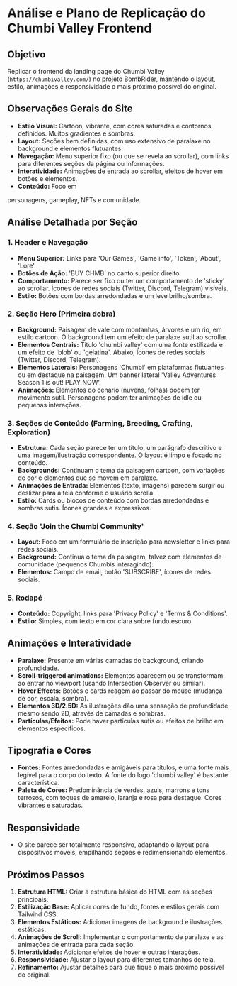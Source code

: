 # Análise e Plano de Replicação do Chumbi Valley Frontend

## Objetivo
Replicar o frontend da landing page do Chumbi Valley (`https://chumbivalley.com/`) no projeto BombRider, mantendo o layout, estilo, animações e responsividade o mais próximo possível do original.

## Observações Gerais do Site
- **Estilo Visual:** Cartoon, vibrante, com cores saturadas e contornos definidos. Muitos gradientes e sombras.
- **Layout:** Seções bem definidas, com uso extensivo de paralaxe no background e elementos flutuantes.
- **Navegação:** Menu superior fixo (ou que se revela ao scrollar), com links para diferentes seções da página ou informações.
- **Interatividade:** Animações de entrada ao scrollar, efeitos de hover em botões e elementos.
- **Conteúdo:** Foco em 


personagens, gameplay, NFTs e comunidade.

## Análise Detalhada por Seção

### 1. Header e Navegação
- **Menu Superior:** Links para 'Our Games', 'Game info', 'Token', 'About', 'Lore'.
- **Botões de Ação:** 'BUY CHMB' no canto superior direito.
- **Comportamento:** Parece ser fixo ou ter um comportamento de 'sticky' ao scrollar. Ícones de redes sociais (Twitter, Discord, Telegram) visíveis.
- **Estilo:** Botões com bordas arredondadas e um leve brilho/sombra.

### 2. Seção Hero (Primeira dobra)
- **Background:** Paisagem de vale com montanhas, árvores e um rio, em estilo cartoon. O background tem um efeito de paralaxe sutil ao scrollar.
- **Elementos Centrais:** Título 'chumbi valley' com uma fonte estilizada e um efeito de 'blob' ou 'gelatina'. Abaixo, ícones de redes sociais (Twitter, Discord, Telegram).
- **Elementos Laterais:** Personagens 'Chumbi' em plataformas flutuantes ou em destaque na paisagem. Um banner lateral 'Valley Adventures Season 1 is out! PLAY NOW'.
- **Animações:** Elementos do cenário (nuvens, folhas) podem ter movimento sutil. Personagens podem ter animações de idle ou pequenas interações.

### 3. Seções de Conteúdo (Farming, Breeding, Crafting, Exploration)
- **Estrutura:** Cada seção parece ter um título, um parágrafo descritivo e uma imagem/ilustração correspondente. O layout é limpo e focado no conteúdo.
- **Backgrounds:** Continuam o tema da paisagem cartoon, com variações de cor e elementos que se movem em paralaxe.
- **Animações de Entrada:** Elementos (texto, imagens) parecem surgir ou deslizar para a tela conforme o usuário scrolla.
- **Estilo:** Cards ou blocos de conteúdo com bordas arredondadas e sombras sutis. Ícones grandes e expressivos.

### 4. Seção 'Join the Chumbi Community'
- **Layout:** Foco em um formulário de inscrição para newsletter e links para redes sociais.
- **Background:** Continua o tema da paisagem, talvez com elementos de comunidade (pequenos Chumbis interagindo).
- **Elementos:** Campo de email, botão 'SUBSCRIBE', ícones de redes sociais.

### 5. Rodapé
- **Conteúdo:** Copyright, links para 'Privacy Policy' e 'Terms & Conditions'.
- **Estilo:** Simples, com texto em cor clara sobre fundo escuro.

## Animações e Interatividade
- **Paralaxe:** Presente em várias camadas do background, criando profundidade.
- **Scroll-triggered animations:** Elementos aparecem ou se transformam ao entrar no viewport (usando Intersection Observer ou similar).
- **Hover Effects:** Botões e cards reagem ao passar do mouse (mudança de cor, escala, sombra).
- **Elementos 3D/2.5D:** As ilustrações dão uma sensação de profundidade, mesmo sendo 2D, através de camadas e sombras.
- **Partículas/Efeitos:** Pode haver partículas sutis ou efeitos de brilho em elementos específicos.

## Tipografia e Cores
- **Fontes:** Fontes arredondadas e amigáveis para títulos, e uma fonte mais legível para o corpo do texto. A fonte do logo 'chumbi valley' é bastante característica.
- **Paleta de Cores:** Predominância de verdes, azuis, marrons e tons terrosos, com toques de amarelo, laranja e rosa para destaque. Cores vibrantes e saturadas.

## Responsividade
- O site parece ser totalmente responsivo, adaptando o layout para dispositivos móveis, empilhando seções e redimensionando elementos.

## Próximos Passos
1.  **Estrutura HTML:** Criar a estrutura básica do HTML com as seções principais.
2.  **Estilização Base:** Aplicar cores de fundo, fontes e estilos gerais com Tailwind CSS.
3.  **Elementos Estáticos:** Adicionar imagens de background e ilustrações estáticas.
4.  **Animações de Scroll:** Implementar o comportamento de paralaxe e as animações de entrada para cada seção.
5.  **Interatividade:** Adicionar efeitos de hover e outras interações.
6.  **Responsividade:** Ajustar o layout para diferentes tamanhos de tela.
7.  **Refinamento:** Ajustar detalhes para que fique o mais próximo possível do original.

